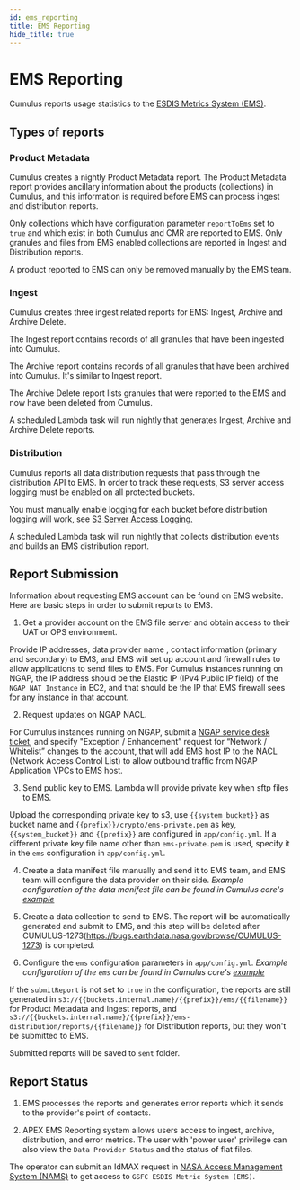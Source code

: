 ```yaml
---
id: ems_reporting
title: EMS Reporting
hide_title: true
---
```


# EMS Reporting
Cumulus reports usage statistics to the [ESDIS Metrics System (EMS)](https://earthdata.nasa.gov/about/science-system-description/eosdis-components/esdis-metrics-system-ems).

## Types of reports

### Product Metadata

Cumulus creates a nightly Product Metadata report.  The Product Metadata report provides ancillary information about the products (collections) in Cumulus, and this information is required before EMS can process ingest and distribution reports.

Only collections which have configuration parameter `reportToEms` set to `true` and which exist in both Cumulus and CMR are reported to EMS.  Only granules and files from EMS enabled collections are reported in Ingest and Distribution reports.

A product reported to EMS can only be removed manually by the EMS team.

### Ingest

Cumulus creates three ingest related reports for EMS: Ingest, Archive and Archive Delete.

The Ingest report contains records of all granules that have been ingested into Cumulus.

The Archive report contains records of all granules that have been archived into Cumulus.  It's similar to Ingest report.

The Archive Delete report lists granules that were reported to the EMS and now have been deleted from Cumulus.

A scheduled Lambda task will run nightly that generates Ingest, Archive and Archive Delete reports.

### Distribution

Cumulus reports all data distribution requests that pass through the distribution API to EMS. In order to track these requests, S3 server access logging must be enabled on all protected buckets.

You must manually enable logging for each bucket before distribution logging will work, see [S3 Server Access Logging.](./deployment/server_access_logging.md)

A scheduled Lambda task will run nightly that collects distribution events and builds an EMS distribution report.

## Report Submission

Information about requesting EMS account can be found on EMS website.  Here are basic steps in order to submit reports to EMS.

1. Get a provider account on the EMS file server and obtain access to their UAT or OPS environment.

Provide IP addresses, data provider name , contact information (primary and secondary) to EMS, and EMS will set up account and firewall rules to allow applications to send files to EMS.
For Cumulus instances running on NGAP, the IP address should be the Elastic IP (IPv4 Public IP field) of the `NGAP NAT Instance` in EC2, and that should be the IP that EMS firewall sees for any instance in that account.

2. Request updates on NGAP NACL.

For Cumulus instances running on NGAP, submit a [NGAP service desk ticket](https://bugs.earthdata.nasa.gov/servicedesk/customer/portals), and specify "Exception / Enhancement” request for “Network / Whitelist” changes to the account, that will add EMS host IP to the NACL (Network Access Control List) to allow outbound traffic from NGAP Application VPCs to EMS host.

3. Send public key to EMS. Lambda will provide private key when sftp files to EMS.

Upload the corresponding private key to s3, use `{{system_bucket}}` as bucket name and `{{prefix}}/crypto/ems-private.pem` as key,  `{{system_bucket}}` and `{{prefix}}` are configured in `app/config.yml`.  If a different private key file name other than `ems-private.pem` is used, specify it in the `ems` configuration in `app/config.yml`.

4. Create a data manifest file manually and send it to EMS team, and EMS team will configure the data provider on their side.  _Example configuration of the data manifest file can be found in Cumulus core's [example](https://github.com/nasa/cumulus/blob/master/example/data/ems)_

5. Create a data collection to send to EMS.  The report will be automatically generated and submit to EMS, and this step will be deleted after CUMULUS-1273(https://bugs.earthdata.nasa.gov/browse/CUMULUS-1273) is completed.

6. Configure the `ems` configuration parameters in `app/config.yml`. _Example configuration of the `ems` can be found in Cumulus core's [example](https://github.com/nasa/cumulus/blob/master/example/app/config.yml)_

If the `submitReport` is not set to `true` in the configuration, the reports are still generated in `s3://{{buckets.internal.name}/{{prefix}}/ems/{{filename}}` for Product Metadata and Ingest reports, and `s3://{{buckets.internal.name}/{{prefix}}/ems-distribution/reports/{{filename}}` for Distribution reports, but they won't be submitted to EMS.

Submitted reports will be saved to `sent` folder.

## Report Status

1. EMS processes the reports and generates error reports which it sends to the provider's point of contacts.

2. APEX EMS Reporting system allows users access to ingest, archive, distribution, and error metrics.  The user with 'power user' privilege can also view the `Data Provider Status` and the status of flat files.

The operator can submit an IdMAX request in [NASA Access Management System (NAMS)](https://idmax.nasa.gov/nams) to get access to `GSFC ESDIS Metric System (EMS)`.
